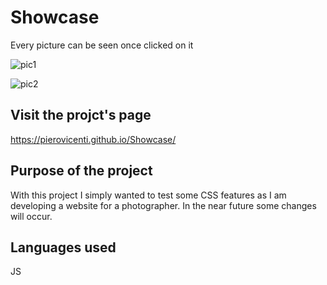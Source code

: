 # Showcase

Every picture can be seen once clicked on it

![pic1](https://user-images.githubusercontent.com/91989821/151627936-4581623a-4abb-4401-ba6f-45c73f6372b0.png)

![pic2](https://user-images.githubusercontent.com/91989821/151627941-892a3a1d-108b-4c27-bbcd-3d9292ad848a.png)


## Visit the projct's page

https://pierovicenti.github.io/Showcase/

## Purpose of the project

With this project I simply wanted to test some CSS features as I am developing a website for a photographer.
In the near future some changes will occur.

## Languages used
JS
